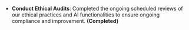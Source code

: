 - **Conduct Ethical Audits**: Completed the ongoing scheduled reviews of our ethical practices and AI functionalities to ensure ongoing compliance and improvement. **(Completed)**